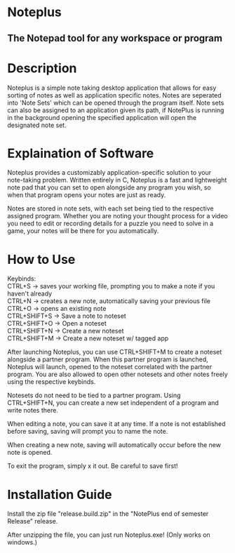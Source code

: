 # Noteplus
**The Notepad tool for any workspace or program**
------------------------------------------------------------------------------------------------------------------------------------
# Description
Noteplus is a simple note taking desktop application that allows for easy sorting of notes as well as application specific notes.
Notes are seperated into 'Note Sets' which can be opened through the program itself. Note sets can also be assigned to an application given its path, if NotePlus is running in the background opening the specified application will open the designated note set.

# Explaination of Software
Noteplus provides a customizably application-specific solution to your note-taking problem.
Written entirely in C, Noteplus is a fast and lightweight note pad that you can set to open
alongside any program you wish, so when that program opens your notes are just as ready.

Notes are stored in note sets, with each set being tied to the respective assigned program.
Whether you are noting your thought process for a video you need to edit or recording details for a puzzle
you need to solve in a game, your notes will be there for you automatically.

# How to Use
Keybinds:  
  CTRL+S -> saves your working file, prompting you to make a note if you haven't already  
  CTRL+N -> creates a new note, automatically saving your previous file  
  CTRL+O -> opens an existing note  
  CTRL+SHIFT+S -> Save a note to noteset  
  CTRL+SHIFT+O -> Open a noteset  
  CTRL+SHIFT+N -> Create a new noteset  
  CTRL+SHIFT+M -> Create a new noteset w/ tagged app  


After launching Noteplus, you can use CTRL+SHIFT+M to create a noteset alongside a partner program.
When this partner program is launched, Noteplus will launch, opened to the noteset correlated with the partner program.
You are also allowed to open other notesets and other notes freely using the respective keybinds.

Notesets do not need to be tied to a partner program. Using CTRL+SHIFT+N, you can create a new set independent
of a program and write notes there.

When editing a note, you can save it at any time. If a note is not established before saving,
saving will prompt you to name the note.

When creating a new note, saving will automatically occur before the new note is opened.

To exit the program, simply x it out. Be careful to save first!

# Installation Guide
Install the zip file "release.build.zip" in the "NotePlus end of semester Release" release.

After unzipping the file, you can just run Noteplus.exe!
(Only works on windows.)